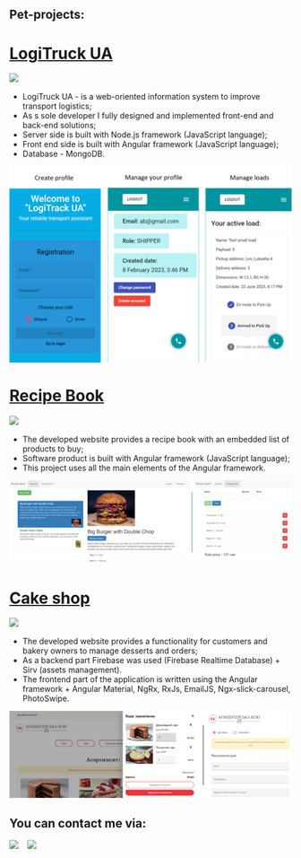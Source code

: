 ## Pet-projects:

# [LogiTruck UA](https://github.com/SofiiaPopadiuk/trucks) 
<p align="left"> <a href="https://github.com/SofiiaPopadiuk/trucks"> <img src="https://user-images.githubusercontent.com/33416429/92813512-27f0bb80-f376-11ea-8562-ee2b3e416aec.png" width="150" ></a>
</p>

* LogiTruck UA - is a web-oriented information system to improve transport logistics;
* As s sole developer I fully designed and implemented front-end and back-end solutions;
* Server side is built with Node.js framework (JavaScript language);
* Front end side is built with Angular framework (JavaScript language);
* Database - MongoDB.

<p align="center">
<img src="/images/logitruck.png">
</p>

# [Recipe Book](https://github.com/SofiiaPopadiuk/recipes) 
<p align="left"> <a href="https://github.com/SofiiaPopadiuk/recipes"> <img src="https://user-images.githubusercontent.com/33416429/92813512-27f0bb80-f376-11ea-8562-ee2b3e416aec.png" width="150" ></a>
</p>

* The developed website provides a recipe book with an embedded list of products to buy;
* Software product is built with Angular framework (JavaScript language);
* This project uses all the main elements of the Angular framework.

<p align="center">
<img src="/images/recipes.png">
</p>

# [Cake shop](https://github.com/SofiiaPopadiuk/cakes)
<p align="left"> <a href="https://github.com/SofiiaPopadiuk/cakes"> <img src="https://user-images.githubusercontent.com/33416429/92813512-27f0bb80-f376-11ea-8562-ee2b3e416aec.png" width="150" ></a>
</p>

* The developed website provides a functionality for customers and bakery owners to manage desserts and orders;
* As a backend part Firebase was used (Firebase Realtime Database) + Sirv (assets management).
* The frontend part of the application is written using the Angular framework + Angular Material, NgRx, RxJs, EmailJS, Ngx-slick-carousel, PhotoSwipe.

<p align="center">
<img src="/images/cakes.png">
</p>


## You can contact me via:
<a href="mailto:popadiuk.sophiya@gmail.com"><img src="https://cdn.vox-cdn.com/thumbor/jJ_w_lWMMvGKoaLp_zaEXJpyZ9c=/0x0:1320x880/1400x788/filters:focal(660x440:661x441)/cdn.vox-cdn.com/uploads/chorus_asset/file/21939811/newgmaillogo.jpg" width="140"></a>&nbsp;&nbsp;&nbsp;
<a href="https://www.linkedin.com/in/sofiia-popadiuk-56a544180/" target="_blank"><img src="https://logos-world.net/wp-content/uploads/2020/04/Linkedin-Logo.png" height="80"></a>
